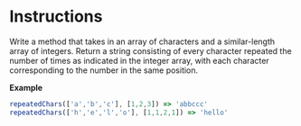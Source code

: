 # Instructions

Write a method that takes in an array of characters and a similar-length array of integers. Return a string consisting of every character repeated the number of times as indicated in the integer array, with each character corresponding to the number in the same position.

**Example**

```js
repeatedChars(['a','b','c'], [1,2,3]) => 'abbccc'
repeatedChars(['h','e','l','o'], [1,1,2,1]) => 'hello'
```

